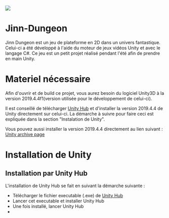 <br>
  <img src="https://github.com/Zobeko/Jinn-Dungeon/blob/master/Ressources/Image_Github_Jin_Dungeon.PNG" />
<br>

# Jinn-Dungeon
Jinn Dungeon est un jeu de plateforme en 2D dans un univers fantastique. Celui-ci a été développé à l'aide du moteur de jeux vidéos Unity et avec le langage C#. Ce jeu est un petit projet réalisé pendant l'été afin de prendre en main Unity.

# Materiel nécessaire
Afin d'ouvrir et de build ce projet, vous aurez besoin du logiciel Unity3D à la version 2019.4.4f1(version utilisée pour le développement de celui-ci).

Il est conseillé de télécharger [Unity Hub](https://unity3d.com/fr/get-unity/download) et d'installer la version 2019.4.4 de Unity directement sur celui-ci. La démarche à suivre pour faire ceci est expliquée dans la section "Instalation de Unity".

Vous pouvez aussi installer la version 2019.4.4 directement au lien suivant : [Unity archive page](https://unity3d.com/fr/get-unity/download/archive)

# Installation de Unity
## Installation par Unity Hub
L'installation de Unity Hub se fait en suivant la démarche suivante :
  - Télécharger le fichier executable (.exe) de [Unity Hub](https://unity3d.com/fr/get-unity/download)
  - Lancer cet executable et installer Unity Hub
  - Une fois installé, lancer Unity Hub
  - 

